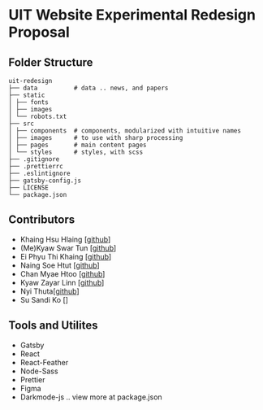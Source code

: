 # UIT Website Experimental Redesign Proposal

## Folder Structure
```
uit-redesign
├── data          # data .. news, and papers 
├── static
│ ├── fonts
│ ├── images
│ └── robots.txt
├── src
│ ├── components  # components, modularized with intuitive names
│ ├── images      # to use with sharp processing
│ ├── pages       # main content pages
│ └── styles      # styles, with scss
├── .gitignore
├── .prettierrc
├── .eslintignore
├── gatsby-config.js
├── LICENSE
└── package.json
```

## Contributors

 - Khaing Hsu Hlaing [[github](https://github.com/Nova2Shine)]
 - (Me)Kyaw Swar Tun [[github](https://github.com/frencojobs)] 
 - Ei Phyu Thi Khaing [[github](https://github.com/eiphyuthikhaing)]
 - Naing Soe Htut [[github](https://github.com/test1-test1)]
 - Chan Myae Htoo [[github](https://github.com/ChanMyaeHtoo)]
 - Kyaw Zayar Linn [[github](https://github.com/kzackl)]
 - Nyi Thuta[[github](https://github.com/paidactor)]
 - Su Sandi Ko []
 
 ## Tools and Utilites
 
 - Gatsby
 - React
 - React-Feather
 - Node-Sass
 - Prettier
 - Figma
 - Darkmode-js
 .. view more at package.json
